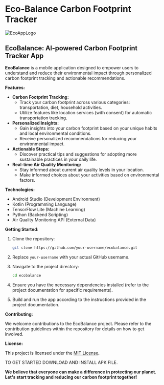# Eco-Balance Carbon Footprint Tracker

![EcoAppLogo](https://github.com/ByronOndari/Eco-Balance-Carbon-Footprint-Tracker/assets/98240185/7ce77fc3-1aa2-4b2d-827b-98141fbf18a1)

## EcoBalance: AI-powered Carbon Footprint Tracker App

**EcoBalance** is a mobile application designed to empower users to understand and reduce their environmental impact through personalized carbon footprint tracking and actionable recommendations. 

**Features:**

* **Carbon Footprint Tracking:** 
    * Track your carbon footprint across various categories: transportation, diet, household activities.
    * Utilize features like location services (with consent) for automatic transportation tracking.
* **Personalized Insights:**
    * Gain insights into your carbon footprint based on your unique habits and local environmental conditions.
    * Receive personalized recommendations for reducing your environmental impact.
* **Actionable Steps:**
    * Discover practical tips and suggestions for adopting more sustainable practices in your daily life.
* **Real-time Air Quality Monitoring:**
    * Stay informed about current air quality levels in your location.
    * Make informed choices about your activities based on environmental factors.

**Technologies:**

* Android Studio (Development Environment)
* Kotlin (Programming Language)
* TensorFlow Lite (Machine Learning)
* Python (Backend Scripting)
* Air Quality Monitoring API (External Data)

**Getting Started:**

1. Clone the repository:

   ```bash
   git clone https://github.com/your-username/ecobalance.git
   ```

2. Replace `your-username` with your actual GitHub username.

3. Navigate to the project directory:

   ```bash
   cd ecobalance
   ```

4. Ensure you have the necessary dependencies installed (refer to the project documentation for specific requirements).

5. Build and run the app according to the instructions provided in the project documentation.

**Contributing:**

We welcome contributions to the EcoBalance project. Please refer to the contribution guidelines within the repository for details on how to get involved.

**License:**

This project is licensed under the [MIT License](https://opensource.org/licenses/MIT).

TO GET STARTED DOWNLOAD AND INSTALL APK FILE.

**We believe that everyone can make a difference in protecting our planet. Let's start tracking and reducing our carbon footprint together!**

